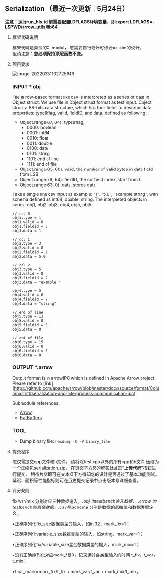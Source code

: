 ## Serialization （最近一次更新：5月24日）

**注意：运行run_hls.tcl前需要配置LDFLAGS环境变量，即export LDFLAGS=-L$PWD/arrow_utils/lib64**

1. 框架代码说明

    框架代码是算法的C-model，
    您需要自行设计可综合co-sim的设计。  
    但请注意：**您必须保持顶层函数不变。**

2. 项目要求  

    ![image-20220331102725649](../assets/2.png)

    ### INPUT *.obj
    File in row-based format like csv is interpreted as a series of data in Object struct. We use file in Object struct format as test input.
    Object struct a 88-bits data structure, which has four fields to describe data properties: type&flag, valid, fieldID, and data, defined as following:

    - Object.range(87, 84): type&flag,
        - 0000: boolean
        - 0001: int64
        - 0010: float
        - 0011: double
        - 0100: date
        - 0101: string
        - 1101: end of line
        - 1111: end of file
    - Object.range(83, 80): valid, the number of valid bytes in data field from LSB
    - Object.range(79, 64): fieldID, the col field index, start from 0
    - Object.range(63, 0): data, stores data

    Take a single line csv input as example: "1", "5.0", "example string", with schema defined as int64, double, string. The interpreted objects in series: obj1, obj2, obj3, obj4, obj5, obj5:
    ```
    // col 0
    obj1.type = 1
    obj1.valid = 8
    obj1.fieldid = 0
    obj1.data = 1

    // col 1
    obj2.type = 3
    obj2.valid = 8
    obj2.fieldid = 1
    obj2.data = 5.0

    // col 2
    obj3.type = 5
    obj3.valid = 8
    obj3.fieldid = 2
    obj3.data = "example "

    obj4.type = 5
    obj4.valid = 6
    obj4.fieldid = 2
    obj4.data = "string"

    // end of line
    obj5.type = 13
    obj5.valid = 0
    obj5.fieldid = 0
    obj5.data = 0

    // end of file
    obj6.type = 15
    obj6.valid = 0
    obj6.fieldid = 0
    obj6.data = 0
    
    ```

    ### OUTPUT *.arrow

    Output format is in arrowIPC which is defined in Apache Arrow project. Please refer to [link]       (https://github.com/apache/arrow/blob/master/docs/source/format/Columnar.rst#serialization-and-interprocess-communication-ipc).

    Submodule references:
    - [Arrow](https://arrow.apache.org/docs/format/Columnar.html#format-columnar)
    - [FlatBuffers](https://google.github.io/flatbuffers/)

    ### TOOL
    - Dump binary file: `hexdump -C -V binary_file`

3. 提交程序

    您仅需提交cpp文件和h文件。
    请将除test.cpp以外的所有cpp和h文件
    压缩为一个压缩包serialization.zip，
    在页面下方您的解答处点击“**上传代码**”按钮进行提交，
    稍待片刻即可在文本框下方得知您的设计是否通过了基本功能测试。
    延迟、面积等性能指标则可在历史提交记录中点击版本号详细查看。
    
4. 评分规则
 
    fix/var/mix 分别对应三种数据输入，*.obj 为testbench输入数据， *.arrow 为testbench的真值数据，*.csv和*.schema 分别是数据的原始值和数据类型定义。
  
    •正确序列化fix_size数据类型的输入，如int32，mark_fix=1；
  
    •正确序列化variable_size数据类型的输入，如string，mark_var=1；
  
    •正确序列化fix/variable_size混合数据类型的输入，mark_mix=1；
  
    •没有正确序列化对应mark_*是0，记录运行各类型输入的时间 t_fix，t_var，t_mix；
  
    •final_mark=mark_fix/t_fix + mark_var/t_var + mark_mix/t_mix。
